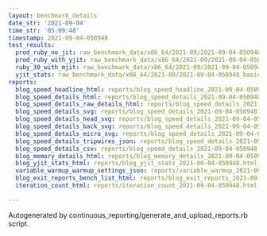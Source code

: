 ```yaml
---
layout: benchmark_details
date_str: '2021-09-04'
time_str: '05:09:48'
timestamp: 2021-09-04-050948
test_results:
  prod_ruby_no_jit: raw_benchmark_data/x86_64/2021-09/2021-09-04-050948_basic_benchmark_prod_ruby_no_jit.json
  prod_ruby_with_yjit: raw_benchmark_data/x86_64/2021-09/2021-09-04-050948_basic_benchmark_prod_ruby_with_yjit.json
  ruby_30_with_mjit: raw_benchmark_data/x86_64/2021-09/2021-09-04-050948_basic_benchmark_ruby_30_with_mjit.json
  yjit_stats: raw_benchmark_data/x86_64/2021-09/2021-09-04-050948_basic_benchmark_yjit_stats.json
reports:
  blog_speed_headline_html: reports/blog_speed_headline_2021-09-04-050948.html
  blog_speed_details_html: reports/blog_speed_details_2021-09-04-050948.html
  blog_speed_details_raw_details_html: reports/blog_speed_details_2021-09-04-050948.raw_details.html
  blog_speed_details_svg: reports/blog_speed_details_2021-09-04-050948.svg
  blog_speed_details_head_svg: reports/blog_speed_details_2021-09-04-050948.head.svg
  blog_speed_details_back_svg: reports/blog_speed_details_2021-09-04-050948.back.svg
  blog_speed_details_micro_svg: reports/blog_speed_details_2021-09-04-050948.micro.svg
  blog_speed_details_tripwires_json: reports/blog_speed_details_2021-09-04-050948.tripwires.json
  blog_speed_details_csv: reports/blog_speed_details_2021-09-04-050948.csv
  blog_memory_details_html: reports/blog_memory_details_2021-09-04-050948.html
  blog_yjit_stats_html: reports/blog_yjit_stats_2021-09-04-050948.html
  variable_warmup_warmup_settings_json: reports/variable_warmup_2021-09-04-050948.warmup_settings.json
  blog_exit_reports_bench_list_html: reports/blog_exit_reports_2021-09-04-050948.bench_list.html
  iteration_count_html: reports/iteration_count_2021-09-04-050948.html

---
```

Autogenerated by continuous_reporting/generate_and_upload_reports.rb script.
